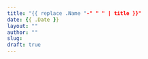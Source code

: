```yaml
---
title: "{{ replace .Name "-" " " | title }}"
date: {{ .Date }}
layout: ""
author: ""
slug: 
draft: true
---
```


